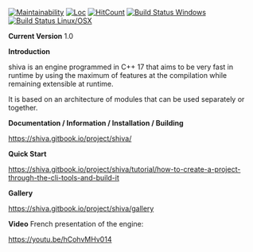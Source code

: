 [![Maintainability](https://api.codeclimate.com/v1/badges/b717c2a6e27890c8cab4/maintainability)](https://codeclimate.com/github/Milerius/shiva/maintainability)
[![Loc](https://tokei.rs/b1/github/Milerius/shiva)](https://github.com/Milerius/shiva)
[![HitCount](http://hits.dwyl.io/milerius/shiva.svg)](http://hits.dwyl.io/milerius/shiva)
[![Build Status Windows](http://ci.slyris.eu/buildStatus/icon?job=shiva)](http://ci.slyris.eu/job/shiva/)
[![Build Status Linux/OSX](http://ci.slyris.eu/buildStatus/icon?job=shiva-pipeline/master)](http://ci.slyris.eu/job/shiva-pipeline/job/master/)

**Current Version**
1.0

**Introduction**

shiva is an engine programmed in C++ 17 that aims to be very fast in runtime by using the maximum of features at the compilation while remaining extensible at runtime.

It is based on an architecture of modules that can be used separately or together.

**Documentation / Information / Installation / Building**

https://shiva.gitbook.io/project/shiva/

**Quick Start**

https://shiva.gitbook.io/project/shiva/tutorial/how-to-create-a-project-through-the-cli-tools-and-build-it

**Gallery**

https://shiva.gitbook.io/project/shiva/gallery

**Video**
French presentation of the engine:

https://youtu.be/hCohvMHv014
